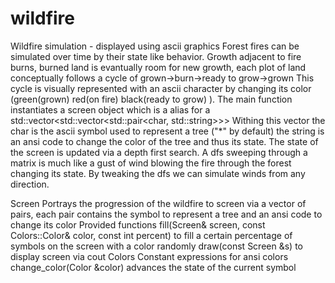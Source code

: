 # wildfire
Wildfire simulation - displayed using ascii graphics
Forest fires can be simulated over time by their state like behavior. Growth adjacent to fire burns, burned land is evantually room for new growth, each plot of land conceptually follows a cycle of grown->burn->ready to grow->grown This cycle is visually represented with an ascii character by changing its color (green(grown) red(on fire) black(ready to grow) ).
The main function instantiates a screen object which is a alias for a std::vector<std::vector<std::pair<char, std::string>>> Withing this vector the char is the ascii symbol used to represent a tree ("*" by default) the string is an ansi code to change the color of the tree and thus its state.
The state of the screen is updated via a depth first search. A dfs sweeping through a matrix is much like a gust of wind blowing the fire through the forest changing its state. By tweaking the dfs we can simulate winds from any direction.

Screen 
Portrays the progression of the wildfire to screen via a vector of pairs, each pair contains the symbol to represent a tree and an ansi code to change its color
Provided functions
fill(Screen& screen, const Colors::Color& color, const int percent) 
  to fill a certain percentage of symbols on the screen with a color randomly
draw(const Screen &s) 
  to display screen via cout
Colors
Constant expressions for ansi colors
change_color(Color &color)
  advances the state of the current symbol
